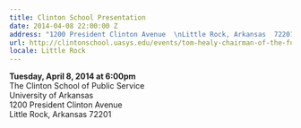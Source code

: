 ```yaml
---
title: Clinton School Presentation
date: 2014-04-08 22:00:00 Z
address: "1200 President Clinton Avenue  \nLittle Rock, Arkansas  72201"
url: http://clintonschool.uasys.edu/events/tom-healy-chairman-of-the-fulbright-foreign-scholarship-board/
locale: Little Rock
---
```


**Tuesday, April 8, 2014 at 6:00pm**  
The Clinton School of Public Service  
University of Arkansas  
1200 President Clinton Avenue  
Little Rock, Arkansas  72201
